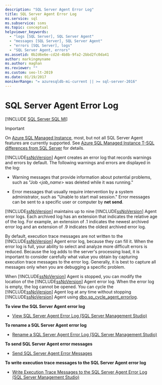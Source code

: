 ```yaml
---
description: "SQL Server Agent Error Log"
title: SQL Server Agent Error Log
ms.service: sql
ms.subservice: ssms
ms.topic: conceptual
helpviewer_keywords: 
  - "logs [SQL Server], SQL Server Agent"
  - "messages [SQL Server], SQL Server Agent"
  - "errors [SQL Server], logs"
  - "SQL Server Agent, errors"
ms.assetid: 0b2d6e6e-cd2d-4b8b-9fa2-2bbd2fc0da41
author: markingmyname
ms.author: maghan
ms.reviewer: ""
ms.custom: seo-lt-2019
ms.date: 01/19/2017
monikerRange: "= azuresqldb-mi-current || >= sql-server-2016"
---
```


# SQL Server Agent Error Log

[!INCLUDE [SQL Server SQL MI](../../includes/applies-to-version/sql-asdbmi.md)]

> [!IMPORTANT]  
> On [Azure SQL Managed Instance](/azure/sql-database/sql-database-managed-instance), most, but not all SQL Server Agent features are currently supported. See [Azure SQL Managed Instance T-SQL differences from SQL Server](/azure/sql-database/sql-database-managed-instance-transact-sql-information#sql-server-agent) for details.

[!INCLUDE[ssNoVersion](../../includes/ssnoversion-md.md)] Agent creates an error log that records warnings and errors by default. The following warnings and errors are displayed in the log:  
  
-   Warning messages that provide information about potential problems, such as "Job \<*job_name*> was deleted while it was running."  
  
-   Error messages that usually require intervention by a system administrator, such as "Unable to start mail session." Error messages can be sent to a specific user or computer by **net send**.  
  
[!INCLUDE[ssNoVersion](../../includes/ssnoversion-md.md)] maintains up to nine [!INCLUDE[ssNoVersion](../../includes/ssnoversion-md.md)] Agent error logs. Each archived log has an extension that indicates the relative age of the log. For example, an extension of .1 indicates the newest archived error log and an extension of .9 indicates the oldest archived error log.  
  
By default, execution trace messages are not written to the [!INCLUDE[ssNoVersion](../../includes/ssnoversion-md.md)] Agent error log, because they can fill it. When the error log is full, your ability to select and analyze more difficult errors is reduced. Because the log adds to the server's processing load, it is important to consider carefully what value you obtain by capturing execution trace messages to the error log. Generally, it is best to capture all messages only when you are debugging a specific problem.  
  
When [!INCLUDE[ssNoVersion](../../includes/ssnoversion-md.md)] Agent is stopped, you can modify the location of the [!INCLUDE[ssNoVersion](../../includes/ssnoversion-md.md)] Agent error log. When the error log is empty, the log cannot be opened. You can cycle the [!INCLUDE[ssNoVersion](../../includes/ssnoversion-md.md)] Agent log at any time without stopping [!INCLUDE[ssNoVersion](../../includes/ssnoversion-md.md)] Agent using [dbo.sp_cycle_agent_errorlog](../../relational-databases/system-stored-procedures/sp-cycle-agent-errorlog-transact-sql.md).  
  
**To view the SQL Server Agent error log**  
  
-   [View SQL Server Agent Error Log &#40;SQL Server Management Studio&#41;](../../ssms/agent/view-sql-server-agent-error-log-sql-server-management-studio.md)  
  
**To rename a SQL Server Agent error log**  
  
-   [Rename a SQL Server Agent Error Log &#40;SQL Server Management Studio&#41;](../../ssms/agent/rename-a-sql-server-agent-error-log-sql-server-management-studio.md)  
  
**To send SQL Server Agent error messages**  
  
-   [Send SQL Server Agent Error Messages](../../ssms/agent/send-sql-server-agent-error-messages.md)  
  
**To write execution trace messages to the SQL Server Agent error log**  
  
-   [Write Execution Trace Messages to the SQL Server Agent Error Log &#40;SQL Server Management Studio&#41;](../../ssms/agent/write-execution-trace-messages-to-sql-server-agent-log-ssms.md)  
